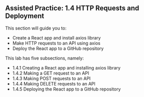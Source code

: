 ## Assisted Practice: 1.4 HTTP Requests and Deployment

This section will guide you to: 
 - Create a React app and install axios library
 - Make HTTP requests to an API using axios
 - Deploy the React app to a GitHub repository

This lab has five subsections, namely:
 - 1.4.1 Creating a React app and installing axios library
 - 1.4.2 Making a GET request to an API
 - 1.4.3 Making POST requests to an API
 - 1.4.4 Making DELETE requests to an API
 - 1.4.5 Deploying the React app to a GitHub repository